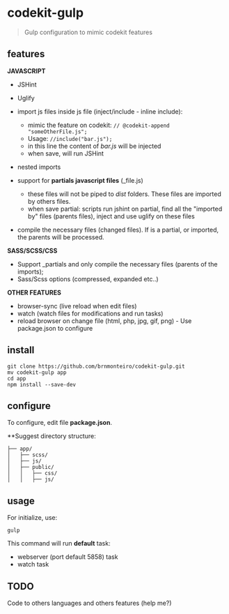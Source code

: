 # codekit-gulp
> Gulp configuration to mimic codekit features

## features
**JAVASCRIPT**
* JSHint
* Uglify
* import js files inside js file (inject/include - inline include):
  * mimic the feature on codekit: ``` // @codekit-append "someOtherFile.js"; ```
  * Usage: ``` //include("bar.js"); ```
  * in this line the content of *bar.js* will be injected
  * when save, will run JSHint
   
* nested imports
* support for **partials javascript files** (_file.js)
  * these files will not be piped to *dist* folders. These files are imported by others files.
  * when save partial: scripts run jshint on partial, find all the "imported by" files (parents files),  inject and use uglify on these files
   
* compile the necessary files (changed files). If is a partial, or imported, the parents will be processed.

**SASS/SCSS/CSS**
* Support _partials and only compile the necessary files (parents of the imports);
* Sass/Scss options (compressed, expanded etc..)

**OTHER FEATURES**
* browser-sync (live reload when edit files)
* watch (watch files for modifications and run tasks)
* reload browser on change file (html, php, jpg, gif, png) - Use package.json to configure


## install
```shell
git clone https://github.com/brnmonteiro/codekit-gulp.git
mv codekit-gulp app
cd app
npm install --save-dev
```

## configure
To configure, edit file **package.json**.

**Suggest directory structure:

```
├── app/
│   ├── scss/
│   ├── js/
│   ├── public/
│   │   ├── css/ 
│   │   ├── js/
```

## usage
For initialize, use:
```shell
gulp
```
This command will run **default** task:
- webserver (port default 5858) task
- watch task

## TODO
Code to others languages and others features (help me?)